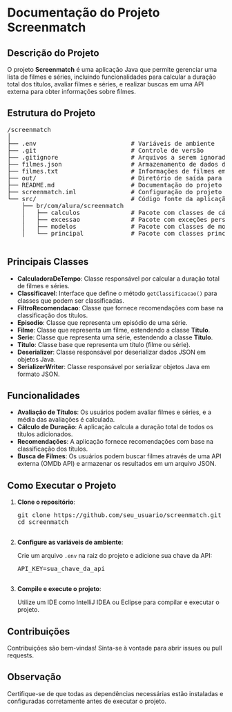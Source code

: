 <!DOCTYPE html>
<html lang="pt-BR">
<head>
    <meta charset="UTF-8">
    <meta name="viewport" content="width=device-width, initial-scale=1.0">
</head>
<body>
    <h1>Documentação do Projeto Screenmatch</h1>
    <h2>Descrição do Projeto</h2>
    <p>O projeto <strong>Screenmatch</strong> é uma aplicação Java que permite gerenciar uma lista de filmes e séries, incluindo funcionalidades para calcular a duração total dos títulos, avaliar filmes e séries, e realizar buscas em uma API externa para obter informações sobre filmes.</p>
    <h2>Estrutura do Projeto</h2>
    <pre>
/screenmatch
│
├── .env                          # Variáveis de ambiente
├── .git                          # Controle de versão
├── .gitignore                    # Arquivos a serem ignorados pelo Git
├── filmes.json                   # Armazenamento de dados de filmes em formato JSON
├── filmes.txt                    # Informações de filmes em formato texto
├── out/                          # Diretório de saída para arquivos compilados
├── README.md                     # Documentação do projeto
├── screenmatch.iml               # Configuração do projeto no IntelliJ IDEA
└── src/                          # Código fonte da aplicação
    ├── br/com/alura/screenmatch
    │   ├── calculos              # Pacote com classes de cálculo
    │   ├── excessao              # Pacote com exceções personalizadas
    │   ├── modelos               # Pacote com classes de modelo (Filme, Série, etc.)
    │   └── principal             # Pacote com classes principais (Main)
    </pre>
    <h2>Principais Classes</h2>
    <ul>
        <li><strong>CalculadoraDeTempo</strong>: Classe responsável por calcular a duração total de filmes e séries.</li>
        <li><strong>Classificavel</strong>: Interface que define o método <code>getClassificacao()</code> para classes que podem ser classificadas.</li>
        <li><strong>FiltroRecomendacao</strong>: Classe que fornece recomendações com base na classificação dos títulos.</li>
        <li><strong>Episodio</strong>: Classe que representa um episódio de uma série.</li>
        <li><strong>Filme</strong>: Classe que representa um filme, estendendo a classe <strong>Titulo</strong>.</li>
        <li><strong>Serie</strong>: Classe que representa uma série, estendendo a classe <strong>Titulo</strong>.</li>
        <li><strong>Titulo</strong>: Classe base que representa um título (filme ou série).</li>
        <li><strong>Deserializer</strong>: Classe responsável por deserializar dados JSON em objetos Java.</li>
        <li><strong>SerializerWriter</strong>: Classe responsável por serializar objetos Java em formato JSON.</li>
    </ul>
    <h2>Funcionalidades</h2>
    <ul>
        <li><strong>Avaliação de Títulos</strong>: Os usuários podem avaliar filmes e séries, e a média das avaliações é calculada.</li>
        <li><strong>Cálculo de Duração</strong>: A aplicação calcula a duração total de todos os títulos adicionados.</li>
        <li><strong>Recomendações</strong>: A aplicação fornece recomendações com base na classificação dos títulos.</li>
        <li><strong>Busca de Filmes</strong>: Os usuários podem buscar filmes através de uma API externa (OMDb API) e armazenar os resultados em um arquivo JSON.</li>
    </ul>
    <h2>Como Executar o Projeto</h2>
    <ol>
        <li><strong>Clone o repositório</strong>:
            <pre>
git clone https://github.com/seu_usuario/screenmatch.git
cd screenmatch
            </pre>
        </li>
        <li><strong>Configure as variáveis de ambiente</strong>:
            <p>Crie um arquivo <code>.env</code> na raiz do projeto e adicione sua chave da API:</p>
            <pre>
API_KEY=sua_chave_da_api
            </pre>
        </li>
        <li><strong>Compile e execute o projeto</strong>:
            <p>Utilize um IDE como IntelliJ IDEA ou Eclipse para compilar e executar o projeto.</p>
        </li>
    </ol>
    <h2>Contribuições</h2>
    <p>Contribuições são bem-vindas! Sinta-se à vontade para abrir issues ou pull requests.</p>
    <h2>Observação</h2>
    <p>Certifique-se de que todas as dependências necessárias estão instaladas e configuradas corretamente antes de executar o projeto.</p>
</body>
</html>
